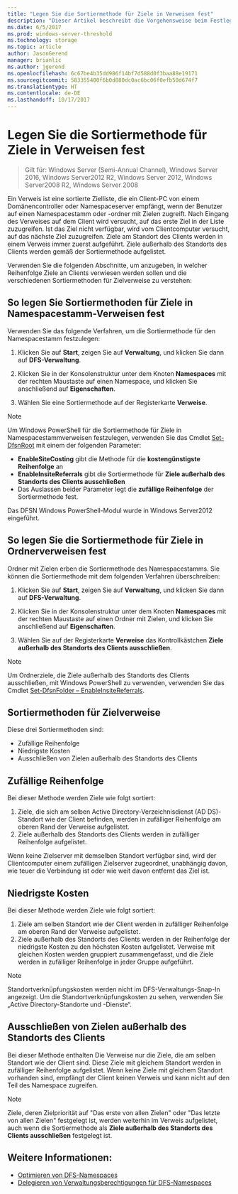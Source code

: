 ```yaml
---
title: "Legen Sie die Sortiermethode für Ziele in Verweisen fest"
description: "Dieser Artikel beschreibt die Vorgehensweise beim Festlegen der Sortiermethode für Ziele in Verweisen."
ms.date: 6/5/2017
ms.prod: windows-server-threshold
ms.technology: storage
ms.topic: article
author: JasonGerend
manager: brianlic
ms.author: jgerend
ms.openlocfilehash: 6c67be4b35dd986f14bf7d588d0f3baa88e19171
ms.sourcegitcommit: 583355400f6b0d880dc0ac6bc06f0efb50d674f7
ms.translationtype: HT
ms.contentlocale: de-DE
ms.lasthandoff: 10/17/2017
---
```

# <a name="set-the-ordering-method-for-targets-in-referrals"></a>Legen Sie die Sortiermethode für Ziele in Verweisen fest

> Gilt für: Windows Server (Semi-Annual Channel), Windows Server 2016, Windows Server2012 R2, Windows Server 2012, Windows Server2008 R2, Windows Server 2008

Ein Verweis ist eine sortierte Zielliste, die ein Client-PC von einem Domänencontroller oder Namespaceserver empfängt, wenn der Benutzer auf einen Namespacestamm oder -ordner mit Zielen zugreift. Nach Eingang des Verweises auf dem Client wird versucht, auf das erste Ziel in der Liste zuzugreifen. Ist das Ziel nicht verfügbar, wird vom Clientcomputer versucht, auf das nächste Ziel zuzugreifen.
Ziele am Standort des Clients werden in einem Verweis immer zuerst aufgeführt. Ziele außerhalb des Standorts des Clients werden gemäß der Sortiermethode aufgelistet.

Verwenden Sie die folgenden Abschnitte, um anzugeben, in welcher Reihenfolge Ziele an Clients verwiesen werden sollen und die verschiedenen Sortiermethoden für Zielverweise zu verstehen:

## <a name="to-set-the-ordering-method-for-targets-in-namespace-root-referrals"></a>So legen Sie Sortiermethoden für Ziele in Namespacestamm-Verweisen fest

Verwenden Sie das folgende Verfahren, um die Sortiermethode für den Namespacestamm festzulegen:

1.  Klicken Sie auf **Start**, zeigen Sie auf **Verwaltung**, und klicken Sie dann auf **DFS-Verwaltung**.

2.  Klicken Sie in der Konsolenstruktur unter dem Knoten **Namespaces** mit der rechten Maustaste auf einen Namespace, und klicken Sie anschließend auf **Eigenschaften**.

3.  Wählen Sie eine Sortiermethode auf der Registerkarte **Verweise**.

> [!NOTE]
> Um Windows PowerShell für die Sortiermethode für Ziele in Namespacestammverweisen festzulegen, verwenden Sie das Cmdlet [Set-DfsnRoot](https://technet.microsoft.com/library/jj884281.aspx) mit einem der folgenden Parameter:
   -   **EnableSiteCosting** gibt die Methode für die **kostengünstigste Reihenfolge** an
   -   **EnableInsiteReferrals** gibt die Sortiermethode für **Ziele außerhalb des Standorts des Clients ausschließen**
   -   Das Auslassen beider Parameter legt die **zufällige Reihenfolge** der Sortiermethode fest. 

Das DFSN Windows PowerShell-Modul wurde in Windows Server2012 eingeführt.
   
## <a name="to-set-the-ordering-method-for-targets-in-folder-referrals"></a>So legen Sie die Sortiermethode für Ziele in Ordnerverweisen fest

Ordner mit Zielen erben die Sortiermethode des Namespacestamms. Sie können die Sortiermethode mit dem folgenden Verfahren überschreiben:

1.  Klicken Sie auf **Start**, zeigen Sie auf **Verwaltung**, und klicken Sie dann auf **DFS-Verwaltung**.

2.  Klicken Sie in der Konsolenstruktur unter dem Knoten **Namespaces** mit der rechten Maustaste auf einen Ordner mit Zielen, und klicken Sie anschließend auf **Eigenschaften**.

3.  Wählen Sie auf der Registerkarte **Verweise** das Kontrollkästchen **Ziele außerhalb des Standorts des Clients ausschließen**.

> [!NOTE]
> Um Ordnerziele, die Ziele außerhalb des Standorts des Clients ausschließen, mit Windows PowerShell zu verwenden, verwenden Sie das Cmdlet [Set-DfsnFolder – EnableInsiteReferrals](https://technet.microsoft.com/library/jj884283.aspx).

## <a name="target-referral-ordering-methods"></a>Sortiermethoden für Zielverweise

Diese drei Sortiermethoden sind:

-   Zufällige Reihenfolge
-   Niedrigste Kosten
-   Ausschließen von Zielen außerhalb des Standorts des Clients

## <a name="random-order"></a>Zufällige Reihenfolge

Bei dieser Methode werden Ziele wie folgt sortiert:

1.  Ziele, die sich am selben Active Directory-Verzeichnisdienst (AD DS)-Standort wie der Client befinden, werden in zufälliger Reihenfolge am oberen Rand der Verweise aufgelistet.
2.  Ziele außerhalb des Standorts des Clients werden in zufälliger Reihenfolge aufgelistet.

Wenn keine Zielserver mit demselben Standort verfügbar sind, wird der Clientcomputer einem zufälligen Zielserver zugeordnet, unabhängig davon, wie teuer die Verbindung ist oder wie weit davon entfernt das Ziel ist.

## <a name="lowest-cost"></a>Niedrigste Kosten

Bei dieser Methode werden Ziele wie folgt sortiert:

1.  Ziele am selben Standort wie der Client werden in zufälliger Reihenfolge am oberen Rand der Verweise aufgelistet.
2.  Ziele außerhalb des Standorts des Clients werden in der Reihenfolge der niedrigste Kosten zu den höchsten Kosten aufgelistet. Verweise mit gleichen Kosten werden gruppiert zusammengefasst, und die Ziele werden in zufälliger Reihenfolge in jeder Gruppe aufgeführt.

> [!NOTE]
> Standortverknüpfungskosten werden nicht im DFS-Verwaltungs-Snap-In angezeigt. Um die Standortverknüpfungskosten zu sehen, verwenden Sie „Active Directory-Standorte und -Dienste“.

## <a name="exclude-targets-outside-of-the-clients-site"></a>Ausschließen von Zielen außerhalb des Standorts des Clients

Bei dieser Methode enthalten Die Verweise nur die Ziele, die am selben Standort wie der Client sind. Diese Ziele mit gleichem Standort werden in zufälliger Reihenfolge aufgelistet. Wenn keine Ziele mit gleichem Standort vorhanden sind, empfängt der Client keinen Verweis und kann nicht auf den Teil des Namespace zugreifen.

> [!NOTE]
> Ziele, deren Zielpriorität auf "Das erste von allen Zielen" oder "Das letzte von allen Zielen" festgelegt ist, werden weiterhin im Verweis aufgelistet, auch wenn die Sortiermethode als **Ziele außerhalb des Standorts des Clients ausschließen** festgelegt ist.

## <a name="see-also"></a>Weitere Informationen: 

-   [Optimieren von DFS-Namespaces](tuning-dfs-namespaces.md)
-   [Delegieren von Verwaltungsberechtigungen für DFS-Namespaces](delegate-management-permissions-for-dfs-namespaces.md)
